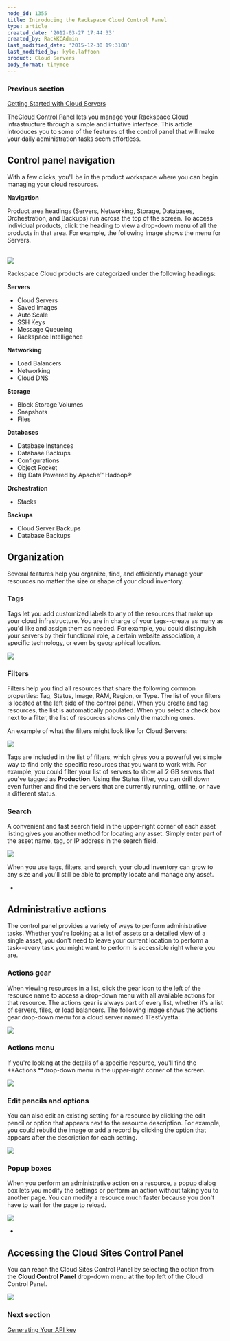 ```yaml
---
node_id: 1355
title: Introducing the Rackspace Cloud Control Panel
type: article
created_date: '2012-03-27 17:44:33'
created_by: RackKCAdmin
last_modified_date: '2015-12-30 19:3108'
last_modified_by: kyle.laffoon
product: Cloud Servers
body_format: tinymce
---
```


### Previous section

[Getting Started with Cloud
Servers](https://www.rackspace.com/knowledge_center/getting-started/cloud-servers)

 

The[Cloud Control Panel](https://mycloud.rackspace.com) lets you manage
your Rackspace Cloud infrastructure through a simple and intuitive
interface. This article introduces you to some of the features of the
control panel that will make your daily administration tasks seem
effortless.

Control panel navigation
------------------------

With a few clicks, you'll be in the product workspace where you can
begin managing your cloud resources.

**Navigation**

Product area headings (Servers, Networking, Storage, Databases,
Orchestration, and Backups) run across the top of the screen. To access
individual products, click the heading to view a drop-down menu of all
the products in that area. For example, the following image shows the
menu for Servers.<br>
 <br>

![](/knowledge_center/sites/default/files/field/image/Node1355-SCEdit.png)

Rackspace Cloud products are categorized under the following headings:

**Servers**

-   Cloud Servers
-   Saved Images
-   Auto Scale
-   SSH Keys
-   Message Queueing
-   Rackspace Intelligence

**Networking**

-   Load Balancers
-   Networking
-   Cloud DNS

**Storage**

-   Block Storage Volumes
-   Snapshots
-   Files

**Databases**

-   Database Instances
-   Database Backups
-   Configurations
-   Object Rocket
-   Big Data Powered by Apache&trade; Hadoop&reg;

**Orchestration**

-   Stacks

**Backups**

-   Cloud Server Backups
-   Database Backups

Organization
------------

Several features help you organize, find, and efficiently manage your
resources no matter the size or shape of your cloud inventory.

### Tags

Tags let you add customized labels to any of the resources that make up
your cloud infrastructure. You are in charge of your tags--create as
many as you'd like and assign them as needed. For example, you could
distinguish your servers by their functional role, a certain website
association, a specific technology, or even by geographical location.

![](/knowledge_center/sites/default/files/field/image/NewCPTagging_1.png)

### Filters

Filters help you find all resources that share the following common
properties: Tag, Status, Image, RAM, Region, or Type. The list of your
filters is located at the left side of the control panel. When you
create and tag resources, the list is automatically populated. When you
select a check box next to a filter, the list of resources shows only
the matching ones.

An example of what the filters might look like for Cloud Servers:

![](/knowledge_center/sites/default/files/field/image/1355.1.png)

Tags are included in the list of filters, which gives you a powerful yet
simple way to find only the specific resources that you want to work
with. For example, you could filter your list of servers to show all 2
GB servers that you've tagged as **Production**. Using the Status
filter, you can drill down even further and find the servers that are
currently running, offline, or have a different status. 

### Search

A convenient and fast search field in the upper-right corner of each
asset listing gives you another method for locating any asset. Simply
enter part of the asset name, tag, or IP address in the search field. 

![](/knowledge_center/sites/default/files/field/image/1355.2.png)

When you use tags, filters, and search, your cloud inventory can grow to
any size and you'll still be able to promptly locate and manage any
asset.

 
-

Administrative actions
----------------------

The control panel provides a variety of ways to perform administrative
tasks. Whether you're looking at a list of assets or a detailed view of
a single asset, you don't need to leave your current location to perform
a task--every task you might want to perform is accessible right where
you are.

### Actions gear

When viewing resources in a list, click the gear icon to the left of the
resource name to access a drop-down menu with all available actions for
that resource. The actions gear is always part of every list, whether
it's a list of servers, files, or load balancers. The following image
shows the actions gear drop-down menu for a cloud server named
1TestVyatta:

![](/knowledge_center/sites/default/files/field/image/1355.3.png)

### Actions menu

If you're looking at the details of a specific resource, you'll find the
**Actions **drop-down menu in the upper-right corner of the screen. 

![](/knowledge_center/sites/default/files/field/image/1355.4.png)

### Edit pencils and options

You can also edit an existing setting for a resource by clicking the
edit pencil or option that appears next to the resource description. For
example, you could rebuild the image or add a record by clicking the
option that appears after the description for each setting.

![](/knowledge_center/sites/default/files/field/image/1355.5.png)

###  

### Popup boxes

When you perform an administrative action on a resource, a popup dialog
box lets you modify the settings or perform an action without taking you
to another page. You can modify a resource much faster because you don't
have to wait for the page to reload. 

![](/knowledge_center/sites/default/files/field/image/1355.6.png) 

 
-

Accessing the Cloud Sites Control Panel
---------------------------------------

You can reach the Cloud Sites Control Panel by selecting the option from
the **Cloud Control Panel** drop-down menu at the top left of the Cloud
Control Panel.

![](/knowledge_center/sites/default/files/field/image/1355.7.png)

 

### Next section

[Generating Your API
key](https://www.rackspace.com/knowledge_center/article/view-and-reset-your-api-key)

